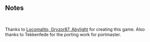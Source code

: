 ## Notes
<br/>

Thanks to [Locomalito, Gryzor87, Abylight](https://store.steampowered.com/app/628800/Super_Hydorah/) for creating this game.  Also thanks to Tekkenfede for the porting work for portmaster.
<br/>

